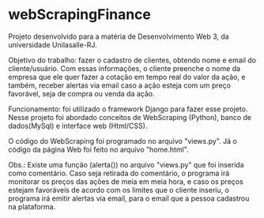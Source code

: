 ﻿# webScrapingFinance
Projeto desenvolvido para a matéria de Desenvolvimento Web 3, da universidade Unilasalle-RJ.

Objetivo do trabalho: fazer o cadastro de clientes, obtendo nome e email do cliente/usuário. Com essas informações, o cliente preenche o nome da empresa que ele quer fazer a cotação em tempo real do valor da ação, e também, receber alertas via email caso a ação esteja com um preço favorável, seja de compra ou venda da ação.

Funcionamento: foi utilizado o framework Django para fazer esse projeto. Nesse projeto foi abordado conceitos de WebScraping (Python), banco de dados(MySql) e interface web (Html/CSS).

O código do WebScraping foi programado no arquivo "views.py". Já o código da página Web foi feito no arquivo "home.html".

Obs.: Existe uma função (alerta()) no arquivo "views.py" que foi inserida como comentário. Caso seja retirada do comentário, o programa irá monitorar os preços das ações de meia em meia hora, e caso os preços estejam favoráveis de acordo com os limites que o cliente inseriu, o programa irá emitir alertas via email, para o email que a pessoa cadastrou na plataforma.
